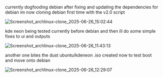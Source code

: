 currently dogfooding debian
after fixing and updating the dependencies for debian im now cloning debian first time with the v2.0 script

![Screenshot_archlinux-clone_2025-06-26_15:02:44](https://github.com/user-attachments/assets/dc14a65f-7f22-48e5-be22-fc3559110e4d)






kde neon being tested currently before debian and then ill do some simple fixes to ui and outputs

![Screenshot_archlinux-clone_2025-06-26_11:43:13](https://github.com/user-attachments/assets/c7475083-ce52-48d3-80cf-4253b935da32)

another one bites the dust ubuntu/kdeneon .iso created now to test boot and move onto debian

![Screenshot_archlinux-clone_2025-06-26_12:29:07](https://github.com/user-attachments/assets/5d47da9c-5793-4bba-818a-ea8a379c4ce2)
